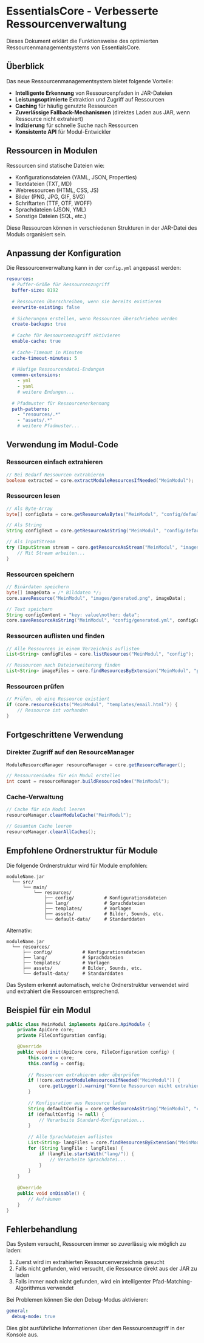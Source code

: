# EssentialsCore - Verbesserte Ressourcenverwaltung

Dieses Dokument erklärt die Funktionsweise des optimierten Ressourcenmanagementsystems von EssentialsCore.

## Überblick

Das neue Ressourcenmanagementsystem bietet folgende Vorteile:

- **Intelligente Erkennung** von Ressourcenpfaden in JAR-Dateien
- **Leistungsoptimierte** Extraktion und Zugriff auf Ressourcen
- **Caching** für häufig genutzte Ressourcen
- **Zuverlässige Fallback-Mechanismen** (direktes Laden aus JAR, wenn Ressource nicht extrahiert)
- **Indizierung** für schnelle Suche nach Ressourcen
- **Konsistente API** für Modul-Entwickler

## Ressourcen in Modulen

Ressourcen sind statische Dateien wie:
- Konfigurationsdateien (YAML, JSON, Properties)
- Textdateien (TXT, MD)
- Webressourcen (HTML, CSS, JS)
- Bilder (PNG, JPG, GIF, SVG)
- Schriftarten (TTF, OTF, WOFF)
- Sprachdateien (JSON, YML)
- Sonstige Dateien (SQL, etc.)

Diese Ressourcen können in verschiedenen Strukturen in der JAR-Datei des Moduls organisiert sein.

## Anpassung der Konfiguration

Die Ressourcenverwaltung kann in der `config.yml` angepasst werden:

```yaml
resources:
  # Puffer-Größe für Ressourcenzugriff
  buffer-size: 8192
  
  # Ressourcen überschreiben, wenn sie bereits existieren
  overwrite-existing: false
  
  # Sicherungen erstellen, wenn Ressourcen überschrieben werden
  create-backups: true
  
  # Cache für Ressourcenzugriff aktivieren
  enable-cache: true
  
  # Cache-Timeout in Minuten
  cache-timeout-minutes: 5
  
  # Häufige Ressourcendatei-Endungen
  common-extensions:
    - yml
    - yaml
    # weitere Endungen...
  
  # Pfadmuster für Ressourcenerkennung
  path-patterns:
    - "resources/.*"
    - "assets/.*"
    # weitere Pfadmuster...
```

## Verwendung im Modul-Code

### Ressourcen einfach extrahieren

```java
// Bei Bedarf Ressourcen extrahieren
boolean extracted = core.extractModuleResourcesIfNeeded("MeinModul");
```

### Ressourcen lesen

```java
// Als Byte-Array
byte[] configData = core.getResourceAsBytes("MeinModul", "config/default.yml");

// Als String
String configText = core.getResourceAsString("MeinModul", "config/default.yml");

// Als InputStream
try (InputStream stream = core.getResourceAsStream("MeinModul", "images/logo.png")) {
    // Mit Stream arbeiten...
}
```

### Ressourcen speichern

```java
// Binärdaten speichern
byte[] imageData = /* Bilddaten */;
core.saveResource("MeinModul", "images/generated.png", imageData);

// Text speichern
String configContent = "key: value\nother: data";
core.saveResourceAsString("MeinModul", "config/generated.yml", configContent);
```

### Ressourcen auflisten und finden

```java
// Alle Ressourcen in einem Verzeichnis auflisten
List<String> configFiles = core.listResources("MeinModul", "config");

// Ressourcen nach Dateierweiterung finden
List<String> imageFiles = core.findResourcesByExtension("MeinModul", "png");
```

### Ressourcen prüfen

```java
// Prüfen, ob eine Ressource existiert
if (core.resourceExists("MeinModul", "templates/email.html")) {
    // Ressource ist vorhanden
}
```

## Fortgeschrittene Verwendung

### Direkter Zugriff auf den ResourceManager

```java
ModuleResourceManager resourceManager = core.getResourceManager();

// Ressourcenindex für ein Modul erstellen
int count = resourceManager.buildResourceIndex("MeinModul");
```

### Cache-Verwaltung

```java
// Cache für ein Modul leeren
resourceManager.clearModuleCache("MeinModul");

// Gesamten Cache leeren
resourceManager.clearAllCaches();
```

## Empfohlene Ordnerstruktur für Module

Die folgende Ordnerstruktur wird für Module empfohlen:

```
moduleName.jar
  └── src/
      └── main/
          └── resources/
              ├── config/           # Konfigurationsdateien
              ├── lang/             # Sprachdateien
              ├── templates/        # Vorlagen
              ├── assets/           # Bilder, Sounds, etc.
              └── default-data/     # Standarddaten
```

Alternativ:

```
moduleName.jar
  └── resources/
      ├── config/           # Konfigurationsdateien
      ├── lang/             # Sprachdateien
      ├── templates/        # Vorlagen
      ├── assets/           # Bilder, Sounds, etc.
      └── default-data/     # Standarddaten
```

Das System erkennt automatisch, welche Ordnerstruktur verwendet wird und extrahiert die Ressourcen entsprechend.

## Beispiel für ein Modul

```java
public class MeinModul implements ApiCore.ApiModule {
    private ApiCore core;
    private FileConfiguration config;

    @Override
    public void init(ApiCore core, FileConfiguration config) {
        this.core = core;
        this.config = config;
        
        // Ressourcen extrahieren oder überprüfen
        if (!core.extractModuleResourcesIfNeeded("MeinModul")) {
            core.getLogger().warning("Konnte Ressourcen nicht extrahieren!");
        }
        
        // Konfiguration aus Ressource laden
        String defaultConfig = core.getResourceAsString("MeinModul", "config/default.yml");
        if (defaultConfig != null) {
            // Verarbeite Standard-Konfiguration...
        }
        
        // Alle Sprachdateien auflisten
        List<String> langFiles = core.findResourcesByExtension("MeinModul", "yml");
        for (String langFile : langFiles) {
            if (langFile.startsWith("lang/")) {
                // Verarbeite Sprachdatei...
            }
        }
    }
    
    @Override
    public void onDisable() {
        // Aufräumen
    }
}
```

## Fehlerbehandlung

Das System versucht, Ressourcen immer so zuverlässig wie möglich zu laden:

1. Zuerst wird im extrahierten Ressourcenverzeichnis gesucht
2. Falls nicht gefunden, wird versucht, die Ressource direkt aus der JAR zu laden
3. Falls immer noch nicht gefunden, wird ein intelligenter Pfad-Matching-Algorithmus verwendet

Bei Problemen können Sie den Debug-Modus aktivieren:

```yaml
general:
  debug-mode: true
```

Dies gibt ausführliche Informationen über den Ressourcenzugriff in der Konsole aus. 